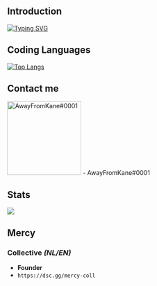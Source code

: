 ## Introduction

[![Typing SVG](https://readme-typing-svg.herokuapp.com?duration=7000&color=1594F7&lines=Hi+there%2C+I'm+Kane!;I+am+a+FiveM+Developer.;I+founded+Mercy+Collective+with+%40RazerFiveM%2C;we+offer+fivem+script+support+and+scripts.;Are+you+interested+or+need+help%3F+;Don't+hesitate+and+join+the+Discord.;https%3A%2F%2Fdsc.gg%2Fmercy-coll)](https://git.io/typing-svg)

## Coding Languages
[![Top Langs](https://github-readme-stats.vercel.app/api/top-langs/?username=AwayFromKane&layout=compact&langs_count=10&show_icons=true)](https://github.com/AwayFromKane)

## Contact me
<img src="https://www.freepnglogos.com/uploads/discord-logo-png/concours-discord-cartes-voeux-fortnite-france-6.png" alt="AwayFromKane#0001" href="https://dsc.gg/mercy-coll" width="170" height="170">
- AwayFromKane#0001

## Stats
![](https://komarev.com/ghpvc/?username=awayfromkane&color=blue&style=flat-square)

## Mercy

### Collective *(NL/EN)*
- **Founder**
- `https://dsc.gg/mercy-coll`

